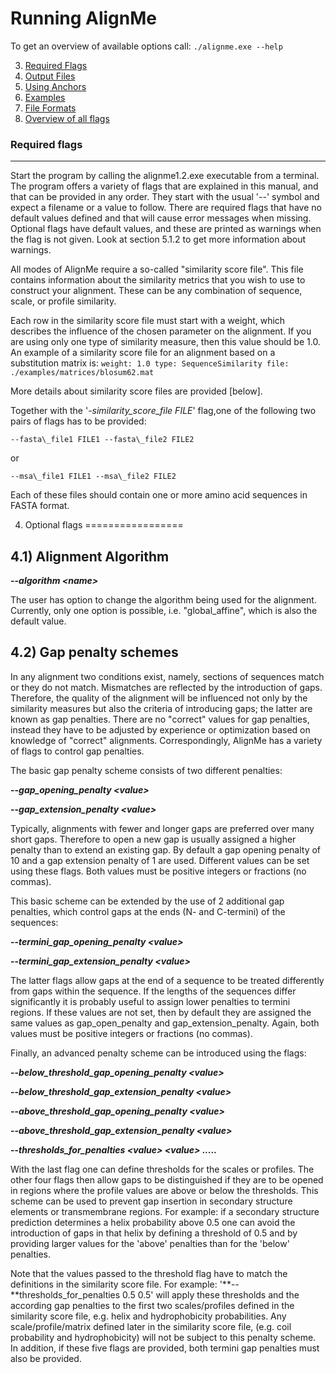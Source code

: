 # Running AlignMe

To get an overview of available options call:
`./alignme.exe --help`

3. [Required Flags](#required-flags)
4. [Output Files](Output.md)
5. [Using Anchors](Anchors.md)
6. [Examples](Examples.md)
7. [File Formats](Formats.md)
8. [Overview of all flags](Flag_overview.md)


### Required flags 
------------------

Start the program by calling the alignme1.2.exe executable from a
terminal. The program offers a variety of flags that are explained in
this manual, and that can be provided in any order. They start with the
usual '--' symbol and expect a filename or a value to follow. There are
required flags that have no default values defined and that will cause
error messages when missing. Optional flags have default values, and
these are printed as warnings when the flag is not given. Look at
section 5.1.2 to get more information about warnings. 

All modes of AlignMe require a so-called "similarity score file". This
file contains information about the similarity metrics that you wish to
use to construct your alignment. These can be any combination of
sequence, scale, or profile similarity.

Each row in the similarity score file must start with a weight, which
describes the influence of the chosen parameter on the alignment. If you
are using only one type of similarity measure, then this value should be
1.0. An example of a similarity score file for an alignment based on a
substitution matrix is:
`weight: 1.0 type: SequenceSimilarity file: ./examples/matrices/blosum62.mat`

More details about similarity score files are provided [below].

Together with the \'*-similarity\_score\_file FILE*\' flag,one of the following
two pairs of flags has to be provided:

`--fasta\_file1 FILE1 --fasta\_file2 FILE2`

or

`--msa\_file1 FILE1 --msa\_file2 FILE2`

Each of these files should contain one or more amino acid sequences in FASTA format.

4) Optional flags
=================

4.1) Alignment Algorithm 
-------------------------

**--*algorithm \<name\>***

The user has option to change the algorithm being used for the
alignment. Currently, only one option is possible, i.e.
"global\_affine", which is also the default value.

4.2) Gap penalty schemes 
-------------------------

In any alignment two conditions exist, namely, sections of sequences
match or they do not match. Mismatches are reflected by the introduction
of gaps. Therefore, the quality of the alignment will be influenced not
only by the similarity measures but also the criteria of introducing
gaps; the latter are known as gap penalties. There are no "correct"
values for gap penalties, instead they have to be adjusted by experience
or optimization based on knowledge of "correct" alignments.
Correspondingly, AlignMe has a variety of flags to control gap
penalties.

The basic gap penalty scheme consists of two different penalties:

**--*gap\_opening\_penalty \<value\>***

**--*gap\_extension\_penalty \<value\>***

Typically, alignments with fewer and longer gaps are preferred over many
short gaps. Therefore to open a new gap is usually assigned a higher
penalty than to extend an existing gap. By default a gap opening penalty
of 10 and a gap extension penalty of 1 are used. Different values can be
set using these flags. Both values must be positive integers or
fractions (no commas).

This basic scheme can be extended by the use of 2 additional gap
penalties, which control gaps at the ends (N- and C-termini) of the
sequences:

**--*termini\_gap\_opening\_penalty \<value\>***

**--*termini\_gap\_extension\_penalty \<value\>***

The latter flags allow gaps at the end of a sequence to be treated
differently from gaps within the sequence. If the lengths of the
sequences differ significantly it is probably useful to assign lower
penalties to termini regions. If these values are not set, then by
default they are assigned the same values as gap\_open\_penalty and
gap\_extension\_penalty. Again, both values must be positive integers or
fractions (no commas).

Finally, an advanced penalty scheme can be introduced using the flags:

**--*below\_threshold\_gap\_opening\_penalty \<value\>***

**--*below\_threshold\_gap\_extension\_penalty \<value\>***

**--*above\_threshold\_gap\_opening\_penalty \<value\>***

**--*above\_threshold\_gap\_extension\_penalty \<value\>***

**--*thresholds\_for\_penalties \<value\> \<value\> \.....***

With the last flag one can define thresholds for the scales or profiles.
The other four flags then allow gaps to be distinguished if they are to
be opened in regions where the profile values are above or below the
thresholds. This scheme can be used to prevent gap insertion in
secondary structure elements or transmembrane regions. For example: if a
secondary structure prediction determines a helix probability above 0.5
one can avoid the introduction of gaps in that helix by defining a
threshold of 0.5 and by providing larger values for the 'above'
penalties than for the 'below' penalties.

Note that the values passed to the threshold flag have to match the
definitions in the similarity score file. For example:
'**--**thresholds\_for\_penalties 0.5 0.5' will apply these thresholds
and the according gap penalties to the first two scales/profiles defined
in the similarity score file, e.g. helix and hydrophobicity
probabilities. Any scale/profile/matrix defined later in the similarity
score file, (e.g. coil probability and hydrophobicity) will not be
subject to this penalty scheme. In addition, if these five flags are
provided, both termini gap penalties must also be provided.

